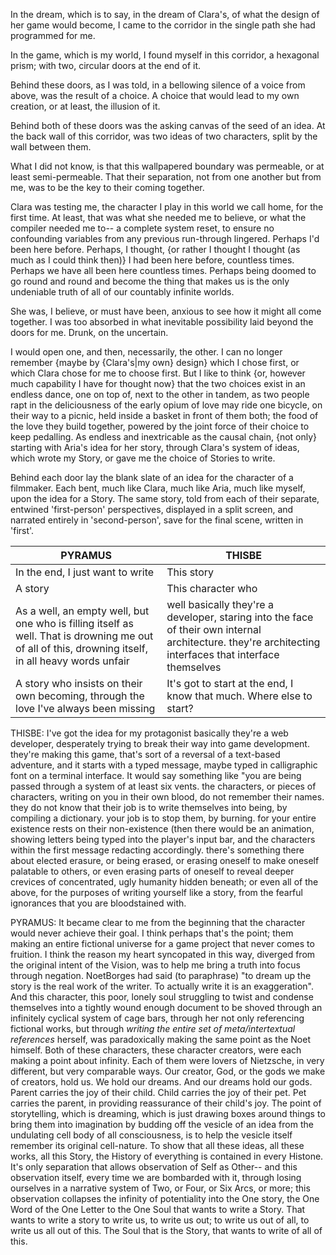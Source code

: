 In the dream, which is to say, in the dream of Clara's, of what the design of her game would become,
I came to the corridor in the single path she had programmed for me.

In the game, which is my world, I found myself in this corridor, a hexagonal prism; with two, circular doors at the end of it. 

Behind these doors, as I was told, in a bellowing silence of a voice from above, was the result of a choice. A choice that would lead to my own creation, or at least, the illusion of it. 

Behind both of these doors was the asking canvas of the seed of an idea. At the back wall of this corridor, was two ideas of two characters, split by the wall between them. 

What I did not know, is that this wallpapered boundary was permeable, or at least semi-permeable. That their separation, not from one another but from me, was to be the key to their coming together. 

Clara was testing me, the character I play in this world we call home, for the first time. At least, that was what she needed me to believe, or what the compiler needed me to-- a complete system reset, to ensure no confounding variables from any previous run-through lingered. Perhaps I'd been here before. Perhaps, I thought, {or rather I thought I thought (as much as I could think then)} I had been here before, countless times. Perhaps we have all been here countless times. Perhaps being doomed to go round and round and become the thing that makes us is the only undeniable truth of all of our countably infinite worlds. 

She was, I believe, or must have been, anxious to see how it might all come together. I was too absorbed in what inevitable possibility laid beyond the doors for me. Drunk, on the uncertain. 

I would open one, and then, necessarily, the other. I can no longer remember {maybe by {Clara's|my own} design} which I chose first, or which Clara chose for me to choose first. But I like to think {or, however much capability I have for thought now} that the two choices exist in an endless dance, one on top of, next to the other in tandem, as two people rapt in the deliciousness of the early opium of love may ride one bicycle, on their way to a picnic, held inside a basket in front of them both; the food of the love they build together, powered by the joint force of their choice to keep pedalling. As endless and inextricable as the causal chain, {not only} starting with Aria's idea for her story, through Clara's system of ideas, which wrote my Story, or gave me the choice of Stories to write. 

Behind each door lay the blank slate of an idea for the character of a filmmaker. Each bent, much like Clara, much like Aria, much like myself, upon the idea for a Story. The same story, told from each of their separate, entwined 'first-person' perspectives, displayed in a split screen, and narrated entirely in 'second-person', save for the final scene, written in 'first'. 


| PYRAMUS                                                                                                                                             | THISBE                                                                                                                                                  |
| --------------------------------------------------------------------------------------------------------------------------------------------------- | ------------------------------------------------------------------------------------------------------------------------------------------------------- |
| In the end, I just want to write                                                                                                                    | This story                                                                                                                                              |
| A story                                                                                                                                             | This character who                                                                                                                                      |
| As a well, an empty well, but one who is filling itself as well. That is drowning me out of all of this, drowning itself, in all heavy words unfair | well basically they're a developer, staring into the face of their own internal architecture. they're architecting interfaces that interface themselves |
| A story who insists on their own becoming, through the love I've always been missing                                                                | It's got to start at the end, I know that much. Where else to start?                                                                                    |

THISBE: 
I've got the idea for my protagonist
basically they're a web developer, desperately trying to break their way into game development. 
they're making this game, that's sort of a reversal of a text-based adventure, 
and it starts with a typed message, maybe typed in calligraphic font on a terminal interface. It would say something like "you are being passed through a system of at least six vents. the characters, or pieces of characters, writing on you in their own blood, do not remember their names. they do not know that their job is to write themselves into being, by compiling a dictionary. your job is to stop them, by burning. for your entire existence rests on their non-existence (then there would be an animation, showing letters being typed into the player's input bar, and the characters within the first message redacting accordingly. 
there's something there about elected erasure, or being erased, or erasing oneself to make oneself palatable to others, or even erasing parts of oneself to reveal deeper crevices of concentrated, ugly humanity hidden beneath; or even all of the above, for the purposes of writing yourself like a story, from the fearful ignorances that you are bloodstained with. 

PYRAMUS:
It became clear to me from the beginning that the character would never achieve their goal. I think perhaps that's the point; them making an entire fictional universe for a game project that never comes to fruition. I think the reason my heart syncopated in this way, diverged from the original intent of the Vision, was to help me bring a truth into focus through negation. NoetBorges had said (to paraphrase) "to dream up the story is the real work of the writer. To actually write it is an exaggeration". And this character, this poor, lonely soul struggling to twist and condense themselves into a tightly wound enough document to be shoved through an infinitely cyclical system of cage bars, through her not only referencing fictional works, but through *writing the entire set of meta/intertextual references* herself, was paradoxically making the same point as the Noet himself. Both of these characters, these character creators, were each making a point about infinity. Each of them were lovers of Nietzsche, in very different, but very comparable ways. Our creator, God, or the gods we make of creators, hold us. We hold our dreams. And our dreams hold our gods. Parent carries the joy of their child. Child carries the joy of their pet. Pet carries the parent, in providing reassurance of their child's joy. The point of storytelling, which is dreaming, which is just drawing boxes around things to bring them into imagination by budding off the vesicle of an idea from the undulating cell body of all consciousness, is to help the vesicle itself remember its original cell-nature. To show that all these ideas, all these works, all this Story, the History of everything is contained in every Histone. It's only separation that allows observation of Self as Other-- and this observation itself, every time we are bombarded with it, through losing ourselves in a narrative system of Two, or Four, or Six Arcs, or more; this observation collapses the infinity of potentiality into the One story, the One Word of the One Letter to the One Soul that wants to write a Story. That wants to write a story to write us, to write us out; to write us out of all, to write us all out of this. The Soul that is the Story, that wants to write of all of this. 